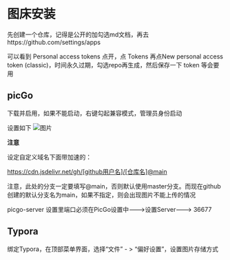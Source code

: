 # 图床安装

先创建一个仓库，记得是公开的加勾选md文档，再去https://github.com/settings/apps

可以看到 Personal access tokens 点开，点 Tokens 再点New personal access token (classic)，时间永久过期，勾选repo再生成，然后保存一下 token 等会要用

## picGo
下载并启用，如果不能启动，右键勾起兼容模式，管理员身份启动

设置如下
![图片](https://cdn.jsdelivr.net/gh/luckyNwa6/lucky-pic-bed@main/img/20240630112936.png)

**注意** 

设定自定义域名下面带加速的：

https://cdn.jsdelivr.net/gh/[github用户名]/[仓库名]@main

注意，此处的分支一定要填写@main，否则默认使用master分支。而现在github创建的默认分支名为main，如果不指定，则会出现图片不能上传的情况

picgo-server 设置里端口必须在PicGo设置中--->设置Server---> 36677 

## Typora
绑定Typora，在顶部菜单界面，选择“文件” - > “偏好设置”，设置图片存储方式
